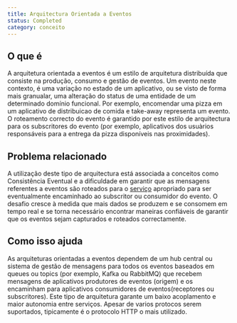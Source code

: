 ```yaml
---
title: Arquitectura Orientada a Eventos
status: Completed
category: conceito
---
```


## O que é

A arquitetura orientada a eventos é um estilo de arquitetura distribuída que consiste na produção, consumo e gestão de eventos. Um evento neste contexto, é uma variação no estado de um aplicativo, ou se visto de forma mais granualar, uma alteração do status de uma entidade de um determinado domínio funcional. Por exemplo, encomendar uma pizza em um aplicativo de distribuicao de comida e take-away representa um evento. O roteamento correcto do evento é garantido por este estilo de arquitectura para os subscritores do evento (por exemplo, aplicativos dos usuàrios responsáveis para a entrega da pizza disponíveis nas proximidades).

## Problema relacionado

A utilização deste tipo de arquitectura está associada a conceitos como Consistência Eventual e a dificuldade em garantir que as mensagens referentes a eventos são roteados para o [serviço](/pt-br/service/) apropriado para ser eventualmente encaminhado ao subscritor ou consumidor do evento. O desafio cresce à medida que mais dados se produzem e se consomem em tempo real e se torna necessário encontrar maneiras confiáveis de garantir que os eventos sejam capturados e roteados correctamente.

## Como isso ajuda

As arquiteturas orientadas a eventos dependem de um hub central ou sistema de gestão de mensagens para todos os eventos baseados em queues ou topics (por exemplo, Kafka ou RabbitMQ) que recebem mensagens de aplicativos produtores de eventos (origem) e os encaminham para aplicativos consumidores de eventos(receptores ou subscritores). Este tipo de arquitetura garante um baixo acoplamento e maior autonomia entre  serviços. Apesar de varios protocos serem suportados, tipicamente é o protocolo HTTP o mais utilizado.
